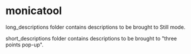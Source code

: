 # monicatool

long_descriptions folder contains descriptions to be brought to Still mode.

short_descriptions folder contains descriptions to be brought to "three points pop-up".
